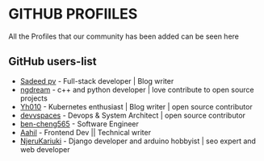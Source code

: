 # GITHUB PROFIILES

All the Profiles that our community has been added can be seen here

## GitHub users-list

- [Sadeed pv](https://github.com/Sadeedpv) - Full-stack developer | Blog writer
- [ngdream](https://github.com/ngdream) - c++ and python developer | love contribute to open source projects
- [Yh010](https://github.com/Yh010) - Kubernetes enthusiast | Blog writer | open source contributor  
- [devvspaces](https://github.com/devvspaces) - Devops & System Architect | open source contributor  
- [ben-cheng565](https://github.com/ben-cheng565) - Software Engineer
- [Aahil](https://github.com/Aahil13/) - Frontend Dev || Technical writer
- [NjeruKariuki](https://github.com/NjeruKariuki) - Django developer and arduino hobbyist | seo expert and web developer
